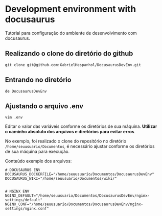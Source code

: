 
# Development environment with docusaurus

Tutorial para configuração do ambiente de desenvolvimento com docusaurus.

## Realizando o clone do diretório do github

```
git clone git@github.com:GabrielHespanhol/DocusaurusDevEnv.git
```

## Entrando no diretório

```
de DocusaurusDevEnv
```

## Ajustando o arquivo .env

```
vim .env
```

Editar o valor das variáveis conforme os diretórios de sua máquina. **Utilizar o caminho absoluto dos arquivos e diretórios para evitar erros**.

No exemplo, foi realizado o clone do repositório no diretório `/home/seuusuario/Documentos`, é necessário ajustar conforme os diretórios de sua máquina para execução.  

Conteúdo exemplo dos arquivos:

```
# DOCUSAURUS ENV
DOCUSAURUS_DOCKERFILE="/home/seuusuario/Documentos/DocusaurusDevEnv"
DOCUSAURUS_WIKI="/home/seuusuario/Documentos/wiki/"

  
# NGINX ENV
NGINX_DEFAULT="/home/seuusuario/Documentos/DocusaurusDevEnv/nginx-settings/default"
NGINX_CONF="/home/seuusuario/Documentos/DocusaurusDevEnv/nginx-settings/nginx.conf"
```